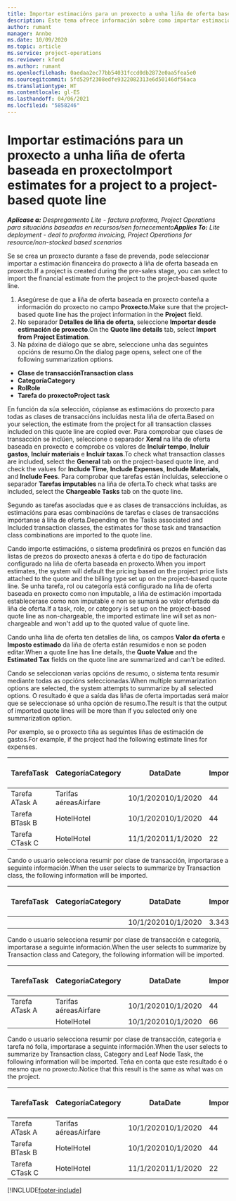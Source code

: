 ```yaml
---
title: Importar estimacións para un proxecto a unha liña de oferta baseada en proxecto - lite
description: Este tema ofrece información sobre como importar estimacións dun proxecto a unha liña de oferta.
author: rumant
manager: Annbe
ms.date: 10/09/2020
ms.topic: article
ms.service: project-operations
ms.reviewer: kfend
ms.author: rumant
ms.openlocfilehash: 0aedaa2ec77bb54031fccd0db2872e0aa5fea5e0
ms.sourcegitcommit: 5fd529f2308edfe9322082313e6d50146df56aca
ms.translationtype: HT
ms.contentlocale: gl-ES
ms.lasthandoff: 04/06/2021
ms.locfileid: "5858246"
---
```

# <a name="import-estimates-for-a-project-to-a-project-based-quote-line"></a><span data-ttu-id="f7c59-103">Importar estimacións para un proxecto a unha liña de oferta baseada en proxecto</span><span class="sxs-lookup"><span data-stu-id="f7c59-103">Import estimates for a project to a project-based quote line</span></span> 

<span data-ttu-id="f7c59-104">_**Aplícase a:** Despregamento Lite - factura proforma, Project Operations para situacións baseadas en recursos/sen fornecemento_</span><span class="sxs-lookup"><span data-stu-id="f7c59-104">_**Applies To:** Lite deployment - deal to proforma invoicing, Project Operations for resource/non-stocked based scenarios_</span></span>

<span data-ttu-id="f7c59-105">Se se crea un proxecto durante a fase de prevenda, pode seleccionar importar a estimación financeira do proxecto á liña de oferta baseada en proxecto.</span><span class="sxs-lookup"><span data-stu-id="f7c59-105">If a project is created during the pre-sales stage, you can select to import the financial estimate from the project to the project-based quote line.</span></span>

1. <span data-ttu-id="f7c59-106">Asegúrese de que a liña de oferta baseada en proxecto conteña a información do proxecto no campo **Proxecto**.</span><span class="sxs-lookup"><span data-stu-id="f7c59-106">Make sure that the project-based quote line has the project information in the **Project** field.</span></span>
2. <span data-ttu-id="f7c59-107">No separador **Detalles de liña de oferta**, seleccione **Importar desde estimación de proxecto**.</span><span class="sxs-lookup"><span data-stu-id="f7c59-107">On the **Quote line details** tab, select **Import from Project Estimation**.</span></span>
3. <span data-ttu-id="f7c59-108">Na páxina de diálogo que se abre, seleccione unha das seguintes opcións de resumo.</span><span class="sxs-lookup"><span data-stu-id="f7c59-108">On the dialog page opens, select one of the following summarization options.</span></span>

  - <span data-ttu-id="f7c59-109">**Clase de transacción**</span><span class="sxs-lookup"><span data-stu-id="f7c59-109">**Transaction class**</span></span>
  - <span data-ttu-id="f7c59-110">**Categoría**</span><span class="sxs-lookup"><span data-stu-id="f7c59-110">**Category**</span></span>
  - <span data-ttu-id="f7c59-111">**Rol**</span><span class="sxs-lookup"><span data-stu-id="f7c59-111">**Role**</span></span> 
  - <span data-ttu-id="f7c59-112">**Tarefa do proxecto**</span><span class="sxs-lookup"><span data-stu-id="f7c59-112">**Project task**</span></span>

<span data-ttu-id="f7c59-113">En función da súa selección, cópianse as estimacións do proxecto para todas as clases de transaccións incluídas nesta liña de oferta.</span><span class="sxs-lookup"><span data-stu-id="f7c59-113">Based on your selection, the estimate from the project for all transaction classes included on this quote line are copied over.</span></span> <span data-ttu-id="f7c59-114">Para comprobar que clases de transacción se inclúen, seleccione o separador **Xeral** na liña de oferta baseada en proxecto e comprobe os valores de **Incluír tempo**, **Incluír gastos**, **Incluír materiais** e **Incluír taxas**.</span><span class="sxs-lookup"><span data-stu-id="f7c59-114">To check what transaction classes are included, select the **General** tab on the project-based quote line, and check the values for **Include Time**, **Include Expenses**, **Include Materials**, and **Include Fees**.</span></span>  <span data-ttu-id="f7c59-115">Para comprobar que tarefas están incluídas, seleccione o separador **Tarefas imputables** na liña de oferta.</span><span class="sxs-lookup"><span data-stu-id="f7c59-115">To check what tasks are included, select the **Chargeable Tasks** tab on the quote line.</span></span>

<span data-ttu-id="f7c59-116">Segundo as tarefas asociadas que e as clases de transaccións incluídas, as estimacións para esas combinacións de tarefas e clases de transaccións impórtanse á liña de oferta.</span><span class="sxs-lookup"><span data-stu-id="f7c59-116">Depending on the Tasks associated and Included transaction classes, the estimates for those task and transaction class combinations are imported to the quote line.</span></span>

<span data-ttu-id="f7c59-117">Cando importe estimacións, o sistema predefinirá os prezos en función das listas de prezos do proxecto anexas á oferta e do tipo de facturación configurado na liña de oferta baseada en proxecto.</span><span class="sxs-lookup"><span data-stu-id="f7c59-117">When you import estimates, the system will default the pricing based on the project price lists attached to the quote and the billing type set up on the project-based quote line.</span></span> <span data-ttu-id="f7c59-118">Se unha tarefa, rol ou categoría está configurado na liña de oferta baseada en proxecto como non imputable, a liña de estimación importada establecerase como non imputable e non se sumará ao valor ofertado da liña de oferta.</span><span class="sxs-lookup"><span data-stu-id="f7c59-118">If a task, role, or category is set up on the project-based quote line as non-chargeable, the imported estimate line will set as non-chargeable and won't add up to the quoted value of quote line.</span></span>

<span data-ttu-id="f7c59-119">Cando unha liña de oferta ten detalles de liña, os campos **Valor da oferta** e **Imposto estimado** da liña de oferta están resumidos e non se poden editar.</span><span class="sxs-lookup"><span data-stu-id="f7c59-119">When a quote line has line details, the **Quote Value** and the **Estimated Tax** fields on the quote line are summarized and can't be edited.</span></span>

<span data-ttu-id="f7c59-120">Cando se seleccionan varias opcións de resumo, o sistema tenta resumir mediante todas as opcións seleccionadas.</span><span class="sxs-lookup"><span data-stu-id="f7c59-120">When multiple summarization options are selected, the system attempts to summarize by all selected options.</span></span> <span data-ttu-id="f7c59-121">O resultado é que a saída das liñas de oferta importadas será maior que se seleccionase só unha opción de resumo.</span><span class="sxs-lookup"><span data-stu-id="f7c59-121">The result is that the output of imported quote lines will be more than if you selected only one summarization option.</span></span>

<span data-ttu-id="f7c59-122">Por exemplo, se o proxecto tiña as seguintes liñas de estimación de gastos.</span><span class="sxs-lookup"><span data-stu-id="f7c59-122">For example, if the project had the following estimate lines for expenses.</span></span>

| <span data-ttu-id="f7c59-123">Tarefa</span><span class="sxs-lookup"><span data-stu-id="f7c59-123">Task</span></span> | <span data-ttu-id="f7c59-124">Categoría</span><span class="sxs-lookup"><span data-stu-id="f7c59-124">Category</span></span> | <span data-ttu-id="f7c59-125">Data</span><span class="sxs-lookup"><span data-stu-id="f7c59-125">Date</span></span> | <span data-ttu-id="f7c59-126">Importe</span><span class="sxs-lookup"><span data-stu-id="f7c59-126">Quantity</span></span> | <span data-ttu-id="f7c59-127">Prezo por unidade</span><span class="sxs-lookup"><span data-stu-id="f7c59-127">Unit price</span></span> | <span data-ttu-id="f7c59-128">Importe </span><span class="sxs-lookup"><span data-stu-id="f7c59-128">Amount</span></span> |
| --- | --- | --- | --- | --- | --- |
| <span data-ttu-id="f7c59-129">Tarefa A</span><span class="sxs-lookup"><span data-stu-id="f7c59-129">Task A</span></span> | <span data-ttu-id="f7c59-130">Tarifas aéreas</span><span class="sxs-lookup"><span data-stu-id="f7c59-130">Airfare</span></span> | <span data-ttu-id="f7c59-131">10/1/2020</span><span class="sxs-lookup"><span data-stu-id="f7c59-131">10/1/2020</span></span> | <span data-ttu-id="f7c59-132">4</span><span class="sxs-lookup"><span data-stu-id="f7c59-132">4</span></span> | <span data-ttu-id="f7c59-133">400</span><span class="sxs-lookup"><span data-stu-id="f7c59-133">400</span></span> | <span data-ttu-id="f7c59-134">1600</span><span class="sxs-lookup"><span data-stu-id="f7c59-134">1600</span></span> |
| <span data-ttu-id="f7c59-135">Tarefa B</span><span class="sxs-lookup"><span data-stu-id="f7c59-135">Task B</span></span> | <span data-ttu-id="f7c59-136">Hotel</span><span class="sxs-lookup"><span data-stu-id="f7c59-136">Hotel</span></span> | <span data-ttu-id="f7c59-137">10/1/2020</span><span class="sxs-lookup"><span data-stu-id="f7c59-137">10/1/2020</span></span> | <span data-ttu-id="f7c59-138">4</span><span class="sxs-lookup"><span data-stu-id="f7c59-138">4</span></span> | <span data-ttu-id="f7c59-139">200</span><span class="sxs-lookup"><span data-stu-id="f7c59-139">200</span></span> | <span data-ttu-id="f7c59-140">800</span><span class="sxs-lookup"><span data-stu-id="f7c59-140">800</span></span> |
| <span data-ttu-id="f7c59-141">Tarefa C</span><span class="sxs-lookup"><span data-stu-id="f7c59-141">Task C</span></span> | <span data-ttu-id="f7c59-142">Hotel</span><span class="sxs-lookup"><span data-stu-id="f7c59-142">Hotel</span></span> | <span data-ttu-id="f7c59-143">11/1/2020</span><span class="sxs-lookup"><span data-stu-id="f7c59-143">11/1/2020</span></span> | <span data-ttu-id="f7c59-144">2</span><span class="sxs-lookup"><span data-stu-id="f7c59-144">2</span></span> | <span data-ttu-id="f7c59-145">200</span><span class="sxs-lookup"><span data-stu-id="f7c59-145">200</span></span> | <span data-ttu-id="f7c59-146">400</span><span class="sxs-lookup"><span data-stu-id="f7c59-146">400</span></span> |

<span data-ttu-id="f7c59-147">Cando o usuario selecciona resumir por clase de transacción, importarase a seguinte información.</span><span class="sxs-lookup"><span data-stu-id="f7c59-147">When the user selects to summarize by Transaction class, the following information will be imported.</span></span>

| <span data-ttu-id="f7c59-148">Tarefa</span><span class="sxs-lookup"><span data-stu-id="f7c59-148">Task</span></span> | <span data-ttu-id="f7c59-149">Categoría</span><span class="sxs-lookup"><span data-stu-id="f7c59-149">Category</span></span> | <span data-ttu-id="f7c59-150">Data</span><span class="sxs-lookup"><span data-stu-id="f7c59-150">Date</span></span> | <span data-ttu-id="f7c59-151">Importe</span><span class="sxs-lookup"><span data-stu-id="f7c59-151">Quantity</span></span> | <span data-ttu-id="f7c59-152">Prezo por unidade</span><span class="sxs-lookup"><span data-stu-id="f7c59-152">Unit price</span></span> | <span data-ttu-id="f7c59-153">Importe </span><span class="sxs-lookup"><span data-stu-id="f7c59-153">Amount</span></span> |
| --- | --- | --- | --- | --- | --- |
|||<span data-ttu-id="f7c59-154">10/1/2020</span><span class="sxs-lookup"><span data-stu-id="f7c59-154">10/1/2020</span></span> | <span data-ttu-id="f7c59-155">3.34</span><span class="sxs-lookup"><span data-stu-id="f7c59-155">3.34</span></span> | <span data-ttu-id="f7c59-156">840</span><span class="sxs-lookup"><span data-stu-id="f7c59-156">840</span></span> | <span data-ttu-id="f7c59-157">2800</span><span class="sxs-lookup"><span data-stu-id="f7c59-157">2800</span></span> |

<span data-ttu-id="f7c59-158">Cando o usuario selecciona resumir por clase de transacción e categoría, importarase a seguinte información.</span><span class="sxs-lookup"><span data-stu-id="f7c59-158">When the user selects to summarize by Transaction class and Category, the following information will be imported.</span></span>

| <span data-ttu-id="f7c59-159">Tarefa</span><span class="sxs-lookup"><span data-stu-id="f7c59-159">Task</span></span> | <span data-ttu-id="f7c59-160">Categoría</span><span class="sxs-lookup"><span data-stu-id="f7c59-160">Category</span></span> | <span data-ttu-id="f7c59-161">Data</span><span class="sxs-lookup"><span data-stu-id="f7c59-161">Date</span></span> | <span data-ttu-id="f7c59-162">Importe</span><span class="sxs-lookup"><span data-stu-id="f7c59-162">Quantity</span></span> | <span data-ttu-id="f7c59-163">Prezo por unidade</span><span class="sxs-lookup"><span data-stu-id="f7c59-163">Unit price</span></span> | <span data-ttu-id="f7c59-164">Importe </span><span class="sxs-lookup"><span data-stu-id="f7c59-164">Amount</span></span> |
| --- | --- | --- | --- | --- | --- |
| <span data-ttu-id="f7c59-165">Tarefa A</span><span class="sxs-lookup"><span data-stu-id="f7c59-165">Task A</span></span> | <span data-ttu-id="f7c59-166">Tarifas aéreas</span><span class="sxs-lookup"><span data-stu-id="f7c59-166">Airfare</span></span> | <span data-ttu-id="f7c59-167">10/1/2020</span><span class="sxs-lookup"><span data-stu-id="f7c59-167">10/1/2020</span></span> | <span data-ttu-id="f7c59-168">4</span><span class="sxs-lookup"><span data-stu-id="f7c59-168">4</span></span> | <span data-ttu-id="f7c59-169">400</span><span class="sxs-lookup"><span data-stu-id="f7c59-169">400</span></span> | <span data-ttu-id="f7c59-170">1600</span><span class="sxs-lookup"><span data-stu-id="f7c59-170">1600</span></span> |
| | <span data-ttu-id="f7c59-171">Hotel</span><span class="sxs-lookup"><span data-stu-id="f7c59-171">Hotel</span></span> | <span data-ttu-id="f7c59-172">10/1/2020</span><span class="sxs-lookup"><span data-stu-id="f7c59-172">10/1/2020</span></span> | <span data-ttu-id="f7c59-173">6</span><span class="sxs-lookup"><span data-stu-id="f7c59-173">6</span></span> | <span data-ttu-id="f7c59-174">200</span><span class="sxs-lookup"><span data-stu-id="f7c59-174">200</span></span> | <span data-ttu-id="f7c59-175">1200</span><span class="sxs-lookup"><span data-stu-id="f7c59-175">1200</span></span> |

<span data-ttu-id="f7c59-176">Cando o usuario selecciona resumir por clase de transacción, categoría e tarefa nó folla, importarase a seguinte información.</span><span class="sxs-lookup"><span data-stu-id="f7c59-176">When the user selects to summarize by Transaction class, Category and Leaf Node Task, the following information will be imported.</span></span> <span data-ttu-id="f7c59-177">Teña en conta que este resultado é o mesmo que no proxecto.</span><span class="sxs-lookup"><span data-stu-id="f7c59-177">Notice that this result is the same as what was on the project.</span></span>

| <span data-ttu-id="f7c59-178">Tarefa</span><span class="sxs-lookup"><span data-stu-id="f7c59-178">Task</span></span> | <span data-ttu-id="f7c59-179">Categoría</span><span class="sxs-lookup"><span data-stu-id="f7c59-179">Category</span></span> | <span data-ttu-id="f7c59-180">Data</span><span class="sxs-lookup"><span data-stu-id="f7c59-180">Date</span></span> | <span data-ttu-id="f7c59-181">Importe</span><span class="sxs-lookup"><span data-stu-id="f7c59-181">Quantity</span></span> | <span data-ttu-id="f7c59-182">Prezo por unidade</span><span class="sxs-lookup"><span data-stu-id="f7c59-182">Unit price</span></span> | <span data-ttu-id="f7c59-183">Importe </span><span class="sxs-lookup"><span data-stu-id="f7c59-183">Amount</span></span> |
| --- | --- | --- | --- | --- | --- |
| <span data-ttu-id="f7c59-184">Tarefa A</span><span class="sxs-lookup"><span data-stu-id="f7c59-184">Task A</span></span> | <span data-ttu-id="f7c59-185">Tarifas aéreas</span><span class="sxs-lookup"><span data-stu-id="f7c59-185">Airfare</span></span> | <span data-ttu-id="f7c59-186">10/1/2020</span><span class="sxs-lookup"><span data-stu-id="f7c59-186">10/1/2020</span></span> | <span data-ttu-id="f7c59-187">4</span><span class="sxs-lookup"><span data-stu-id="f7c59-187">4</span></span> | <span data-ttu-id="f7c59-188">400</span><span class="sxs-lookup"><span data-stu-id="f7c59-188">400</span></span> | <span data-ttu-id="f7c59-189">1600</span><span class="sxs-lookup"><span data-stu-id="f7c59-189">1600</span></span> |
| <span data-ttu-id="f7c59-190">Tarefa B</span><span class="sxs-lookup"><span data-stu-id="f7c59-190">Task B</span></span> | <span data-ttu-id="f7c59-191">Hotel</span><span class="sxs-lookup"><span data-stu-id="f7c59-191">Hotel</span></span> | <span data-ttu-id="f7c59-192">10/1/2020</span><span class="sxs-lookup"><span data-stu-id="f7c59-192">10/1/2020</span></span> | <span data-ttu-id="f7c59-193">4</span><span class="sxs-lookup"><span data-stu-id="f7c59-193">4</span></span> | <span data-ttu-id="f7c59-194">200</span><span class="sxs-lookup"><span data-stu-id="f7c59-194">200</span></span> | <span data-ttu-id="f7c59-195">800</span><span class="sxs-lookup"><span data-stu-id="f7c59-195">800</span></span> |
| <span data-ttu-id="f7c59-196">Tarefa C</span><span class="sxs-lookup"><span data-stu-id="f7c59-196">Task C</span></span> | <span data-ttu-id="f7c59-197">Hotel</span><span class="sxs-lookup"><span data-stu-id="f7c59-197">Hotel</span></span> | <span data-ttu-id="f7c59-198">11/1/2020</span><span class="sxs-lookup"><span data-stu-id="f7c59-198">11/1/2020</span></span> | <span data-ttu-id="f7c59-199">2</span><span class="sxs-lookup"><span data-stu-id="f7c59-199">2</span></span> | <span data-ttu-id="f7c59-200">200</span><span class="sxs-lookup"><span data-stu-id="f7c59-200">200</span></span> | <span data-ttu-id="f7c59-201">400</span><span class="sxs-lookup"><span data-stu-id="f7c59-201">400</span></span> |


[!INCLUDE[footer-include](../../includes/footer-banner.md)]
